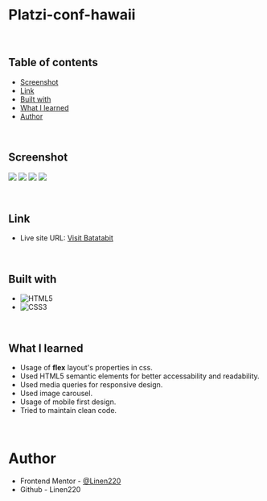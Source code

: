 # Platzi-conf-hawaii

<br>

## Table of contents

- [Screenshot](#screenshot)
- [Link](#link)
- [Built with](#built-with)
- [What I learned](#what-i-learned)
- [Author](#author)

<br>

## Screenshot

![](./assets/img/Screenshot_1.png)
![](./assets/img/Screenshot_2.png)
![](./assets/img/Screenshot_3.png)
![](./assets/img/Screenshot_4.png)

<br>

## Link

- Live site URL: [Visit Batatabit](https://linen220.github.io/Batatabit-Mobile-First/)

<br>

## Built with

- ![HTML5](https://img.shields.io/badge/html5-%23E34F26.svg?style=for-the-badge&logo=html5&logoColor=white)   
- ![CSS3](https://img.shields.io/badge/css3-%231572B6.svg?style=for-the-badge&logo=css3&logoColor=white)   

<br>

## What I learned

* Usage of **flex** layout's properties in css.
* Used HTML5 semantic elements for better accessability and readability.
* Used media queries for responsive design.
* Used image carousel.
* Usage of mobile first design.
* Tried to maintain clean code.

<br>

# Author

- Frontend Mentor - [@Linen220](https://www.frontendmentor.io/profile/Linen220)
- Github - Linen220

<br>
